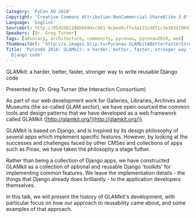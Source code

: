 ```yaml
---
Category: 'PyCon AU 2010'
Copyright: 'Creative Commons Attribution-NonCommercial-ShareAlike 3.0'
Language: 'English'
SourceUrl: http://05d2db1380b6504cc981-8cbed8cf7e3a131cd8f1c3e383d10041.r93.cf2.rackcdn.com/pycon-au-2010/472_pyconau-2010-glamkit-a-harder-better-faster-stronger-way-to-write-reusable-django-code.flv
Speakers: [Dr. Greg Turner]
Tags: [advocacy, architecture, community, pyconau, pyconau2010, web]
ThumbnailUrl: 'http://a.images.blip.tv/Pyconau-GLAMkitABetterFasterStrongerWayToWriteReusableDjangoCo180.png'
Title: 'PyConAU 2010: GLAMkit: a harder, better, faster, stronger way to write reusable
  Django code'
---
```

GLAMkit: a harder, better, faster, stronger way to write reusable Django code

Presented by Dr. Greg Turner (the Interaction Consortium)

As part of our web development work for Galleries, Libraries, Archives and
Museums (the so-called GLAM sector), we have open-sourced the common tools and
design patterns that we have developed as a web framework called GLAMkit
([http://glamkit.org/](http://glamkit.org/)).

GLAMkit is based on Django, and is inspired by its design philosophy of
several apps which implement specific features. However, by looking at the
successes and challenges faced by other CMSes and collections of apps such as
Pinax, we have taken the philosophy a stage futher.

Rather than being a collection of Django apps, we have constructed GLAMkit as
a collection of optional and reusable Django 'toolkits' for implementing
common features. We leave the implementation details - the things that Django
already does brilliantly - to the application developers themselves.

In this talk, we will present the history of GLAMkit's development, with
particular focus on how our approach to reusability came about, and some
examples of that approach.
